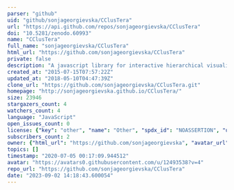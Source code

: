 ```yaml
---
parser: "github"
uid: "github/sonjageorgievska/CClusTera"
url: "https://api.github.com/repos/sonjageorgievska/CClusTera"
doi: "10.5281/zenodo.60993"
name: "CClusTera"
full_name: "sonjageorgievska/CClusTera"
html_url: "https://github.com/sonjageorgievska/CClusTera"
private: false
description: "A javascript library for interactive hierarchical visualization of 3D points (suitable for large hierarchical datasets) . Based on graphosaurus.js (https://github.com/frewsxcv/graphosaurus), which runs on Three.js. "
created_at: "2015-07-15T07:57:22Z"
updated_at: "2018-05-10T04:47:39Z"
clone_url: "https://github.com/sonjageorgievska/CClusTera.git"
homepage: "http://sonjageorgievska.github.io/CClusTera/"
size: 23946
stargazers_count: 4
watchers_count: 4
language: "JavaScript"
open_issues_count: 0
license: {"key": "other", "name": "Other", "spdx_id": "NOASSERTION", "url": null, "node_id": "MDc6TGljZW5zZTA="}
subscribers_count: 2
owner: {"html_url": "https://github.com/sonjageorgievska", "avatar_url": "https://avatars0.githubusercontent.com/u/12493538?v=4", "login": "sonjageorgievska", "type": "User"}
topics: []
timestamp: "2020-07-05 00:17:09.944512"
avatar: "https://avatars0.githubusercontent.com/u/12493538?v=4"
repo_url: "https://github.com/sonjageorgievska/CClusTera"
date: "2023-09-02 14:18:43.600054"
---
```

